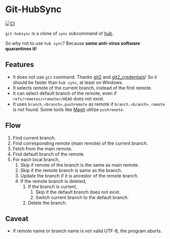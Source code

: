 # Git-HubSync

[![CI](https://github.com/iquiw/git-hubsync/workflows/Rust/badge.svg)](https://github.com/iquiw/git-hubsync/actions)

`git-hubsync` is a clone of `sync` subcommand of [hub](https://hub.github.com/).

So why not to use `hub sync`?  Because **some anti-virus software quarantines it!**

## Features

* It does not use `git` command.  Thanks [git2](https://github.com/rust-lang/git2-rs) and [git2_credentials](https://github.com/davidB/git2_credentials)!
  So it should be faster than `hub sync`, at least on Windows.
* It selects remote of the current branch, instead of the first remote.
* It can select default branch of the remote, even if `refs/remotes/<remote>/HEAD` does not exist.
* It uses `branch.<branch>.pushremote` as remote if `branch.<branch>.remote` is not found.
  Some tools like [Magit](https://magit.vc/) utilize `pushremote`.

## Flow

1. Find current branch.
2. Find corresponding remote (main remote) of the current branch.
3. Fetch from the main remote.
4. Find default branch of the remote.
5. For each local branch,
   1. Skip if remote of the branch is the same as main remote.
   2. Skip if the remote branch is same as the branch.
   3. Update the branch if it is ancestor of the remote branch.
   4. If the remote branch is deleted,
      1. If the branch is current,
         1. Skip if the default branch does not exist.
         2. Switch current branch to the default branch.
      2. Delete the branch.


## Caveat

* If remote name or branch name is not valid UTF-8, the program aborts.
